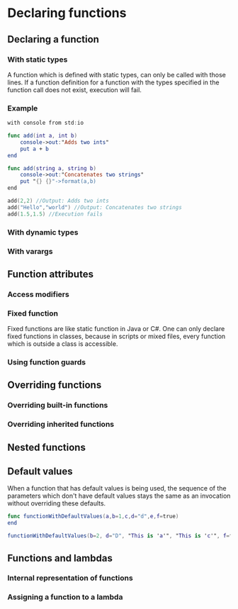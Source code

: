 # Declaring functions

## Declaring a function

### With static types

A function which is defined with static types, can only be called with those lines. If a function definition for a function with the types specified in the function call does not exist, execution will fail.

### Example

```swift
with console from std:io

func add(int a, int b)
    console->out:"Adds two ints"
    put a + b
end

func add(string a, string b)
    console->out:"Concatenates two strings"
    put "{} {}"->format(a,b)
end

add(2,2) //Output: Adds two ints
add("Hello","world") //Output: Concatenates two strings
add(1.5,1.5) //Execution fails
```

### With dynamic types

### With varargs

## Function attributes

### Access modifiers

### Fixed function

Fixed functions are like static function in Java or C\#. One can only declare fixed functions in classes, because in scripts or mixed files, every function which is outside a class is accessible.

### Using function guards

## Overriding functions

### Overriding built-in functions

### Overriding inherited functions

## Nested functions

## Default values

When a function that has default values is being used, the sequence of the parameters which don't have default values stays the same as an invocation without overriding these defaults.

```swift
func functionWithDefaultValues(a,b=1,c,d="d",e,f=true)
end

functionWithDefaultValues(b=2, d="D", "This is 'a'", "This is 'c'", f=false, "This is 'e'") 
```

## Functions and lambdas

### Internal representation of functions

### Assigning a function to a lambda

